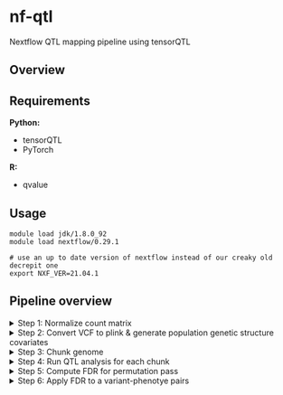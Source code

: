 # nf-qtl
Nextflow QTL mapping pipeline using tensorQTL

## Overview

## Requirements

**Python:**
- tensorQTL
- PyTorch

**R:** 
- qvalue

## Usage

```
module load jdk/1.8.0_92
module load nextflow/0.29.1

# use an up to date version of nextflow instead of our creaky old decrepit one
export NXF_VER=21.04.1
```

## Pipeline overview

<details><summary>Step 1: Normalize count matrix</summary>
<p></p>
</details>

<details><summary>Step 2: Convert VCF to plink & generate population genetic structure covariates</summary>
<p></p>
</details>

<details><summary>Step 3: Chunk genome</summary>
<p></p>
</details>

<details><summary>Step 4: Run QTL analysis for each chunk</summary>
<p></p>
</details>

<details><summary>Step 5: Compute FDR for permutation pass</summary>
<p></p>
</details>

<details><summary>Step 6: Apply FDR to a variant-phenotye pairs</summary>
<p></p>
</details>